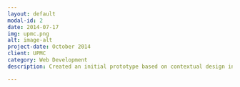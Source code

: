 ```yaml
---
layout: default
modal-id: 2
date: 2014-07-17
img: upmc.png
alt: image-alt
project-date: October 2014
client: UPMC
category: Web Development
description: Created an initial prototype based on contextual design inquires Conducted heuristic analysis with potential online pharmacy users Applied a user-friendly user interface using HTML, CSS, and JavaScript

---
```

